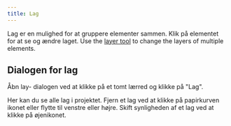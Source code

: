 ```yaml
---
title: Lag
---
```


Lag er en mulighed for at gruppere elementer sammen. Klik på elementet for at se og ændre laget. Use the [layer tool](../tools/layer) to change the layers of multiple elements.

## Dialogen for lag

Åbn lay- dialogen ved at klikke på et tomt lærred og klikke på "Lag".

Her kan du se alle lag i projektet.
Fjern et lag ved at klikke på papirkurven ikonet eller flytte til venstre eller højre.
Skift synligheden af et lag ved at klikke på øjenikonet.
